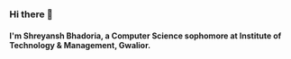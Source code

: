 ### Hi there 👋

#### I'm Shreyansh Bhadoria, a Computer Science sophomore at Institute of Technology & Management, Gwalior.

<!-- https://github-readme-stats.vercel.app/api?username=shreyanshxyz&show_icons=true&theme=dracula -->

<!--
**shreyanshxyz/shreyanshxyz** is a ✨ _special_ ✨ repository because its `README.md` (this file) appears on your GitHub profile.

Here are some ideas to get you started:


-->
